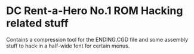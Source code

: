 # DC Rent-a-Hero No.1 ROM Hacking related stuff

Contains a compression tool for the ENDING.CGD file and some assembly stuff to hack in a half-wide font for certain menus.
